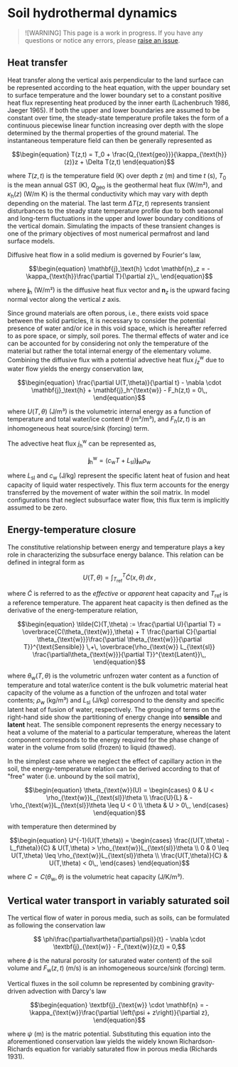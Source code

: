 # Soil hydrothermal dynamics

> ![WARNING]
> This page is a work in progress. If you have any questions or notice any errors, please [raise an issue](https://github.com/TUM-PIK-ESM/Terra.jl/issues).

## Heat transfer

Heat transfer along the vertical axis perpendicular to the land surface can be represented according to the heat equation, with the upper boundary set to surface temperature and the lower boundary set to a constant positive heat flux representing heat produced by the inner earth (Lachenbruch 1986, Jaeger 1965). If both the upper and lower boundaries are assumed to be constant over time, the steady-state temperature profile takes the form of a continuous piecewise linear function increasing over depth with the slope determined by the thermal properties of the ground material. The instantaneous temperature field can then be generally represented as
```math
\begin{equation}
T(z,t) = T_0 + \frac{Q_{\text{geo}}}{\kappa_{\text{h}}(z)}z + \Delta T(z,t)
\end{equation}
```
where $T(z,t)$ is the temperature field (K) over depth $z$ (m) and time $t$ (s), $T_0$ is the mean annual GST (K), $Q_{\text{geo}}$ is the geothermal heat flux (W/m²), and $\kappa_{\text{h}}(z)$ (W/m K) is the thermal conductivity which may vary with depth depending on the material. The last term $\Delta T(z,t)$ represents transient disturbances to the steady state temperature profile due to both seasonal and long-term fluctuations in the upper and lower boundary conditions of the vertical domain. Simulating the impacts of these transient changes is one of the primary objectives of most numerical permafrost and land surface models.

Diffusive heat flow in a solid medium is governed by Fourier's law,
```math
\begin{equation}
    \mathbf{j}_\text{h} \cdot \mathbf{n}_z = -\kappa_{\text{h}}\frac{\partial T}{\partial z}\,,
\end{equation}
```
where $\mathbf{j}_\text{h}$ (W/m²) is the diffusive heat flux vector and $\mathbf{n}_z$ is the upward facing normal vector along the vertical $z$ axis.

Since ground materials are often porous, i.e., there exists void space between the solid particles, it is necessary to consider the potential presence of water and/or ice in this void space, which is hereafter referred to as pore space, or simply, soil pores. The thermal effects of water and ice can be accounted for by considering not only the temperature of the material but rather the total internal energy of the elementary volume. Combining the diffusive flux with a potential advective heat flux $j_z^{\text{w}}$ due to water flow yields the energy conservation law,
```math
\begin{equation}
\frac{\partial U(T,\theta)}{\partial t} - \nabla \cdot \mathbf{j}_\text{h} + \mathbf{j}_h^{\text{w}} - F_h(z,t) = 0\,,
\end{equation}
```
where $U(T,\theta)$ (J/m³) is the volumetric internal energy as a function of temperature and total water/ice content $\theta$ (m³/m³), and $F_h(z,t)$ is an inhomogeneous heat source/sink (forcing) term.

The advective heat flux $j_{\text{h}}^{\text{w}}$ can be represented as,
```math
\begin{equation}
\mathbf{j}_{\text{h}}^{\text{w}} = \left( c_{\text{w}} T + L_{\text{sl}} \right) \mathbf{j}_{\text{w}} \rho_{\text{w}}
\end{equation}
```
where $L_{\text{sl}}$ and $c_{\text{w}}$ (J/kg) represent the specific latent heat of fusion and heat capacity of liquid water respectively. This flux term accounts for the energy transferred by the movement of water within the soil matrix. In model configurations that neglect subsurface water flow, this flux term is implicitly assumed to be zero.

## Energy-temperature closure

The constitutive relationship between energy and temperature plays a key role in characterizing the subsurface energy balance. This relation can be defined in integral form as
```math
\begin{equation}
    U(T,\theta) = \int_{T_{\text{ref}}}^T \tilde{C}(x,\theta) \, dx\,,
    %= \overbrace{\HC(\thetaw,\thetai)\left[T-T_{\text{ref}}\right]}^{\text{Sensible}} + \overbrace{\densityw \LHF\thetaw(T,\thetawi)}^{\text{Latent}},
\end{equation}
```
where $\tilde{C}$ is referred to as the *effective* or *apparent* heat capacity and $T_{\text{ref}}$ is a reference temperature. The apparent heat capacity is then defined as the derivative of the energ-temperature relation,
```math
\begin{equation}
\tilde{C}(T,\theta) := \frac{\partial U}{\partial T} =
\overbrace{C(\theta_{\text{w}},\theta) + T \frac{\partial C}{\partial \theta_{\text{w}}}\frac{\partial \theta_{\text{w}}}{\partial T}}^{\text{Sensible}} \,+\,
\overbrace{\rho_{\text{w}} L_{\text{sl}} \frac{\partial\theta_{\text{w}}}{\partial T}}^{\text{Latent}}\,,
\end{equation}
```
where $\theta_{\text{w}}(T,\theta)$ is the volumetric unfrozen water content as a function of temperature and total water/ice content is the bulk volumetric material heat capacity of the volume as a function of the unfrozen and total water contents;  $\rho_{\text{w}}$ (kg/m³) and $L_{\text{sl}}$ (J/kg) correspond to the density and specific latent heat of fusion of water, respectively. The grouping of terms on the right-hand side show the partitioning of energy change into **sensible** and **latent** heat. The sensible component represents the energy necessary to heat a volume of the material to a particular temperature, whereas the latent component corresponds to the energy required for the phase change of water in the volume from solid (frozen) to liquid (thawed).

In the simplest case where we neglect the effect of capillary action in the soil, the energy-temperature relation can be derived according to that of "free" water (i.e. unbound by the soil matrix),
```math
\begin{equation}
    \theta_{\text{w}}(U) =
        \begin{cases}
            0                   & U < \rho_{\text{w}}L_{\text{sl}}\theta \\
            \frac{U}{L} & -\rho_{\text{w}}L_{\text{sl}}\theta \leq U < 0 \\
            \theta              & U > 0\,,
        \end{cases}
\end{equation}
```
with temperature then determined by
```math
\begin{equation}
    U^{-1}(U(T,\theta)) =
    \begin{cases}
    \frac{(U(T,\theta) - L_f\theta)}{C} &   U(T,\theta) > \rho_{\text{w}}L_{\text{sl}}\theta \\
    0 & 0 \leq U(T,\theta) \leq \rho_{\text{w}}L_{\text{sl}}\theta \\
    \frac{U(T,\theta)}{C} &   U(T,\theta) < 0\,,
    \end{cases}
\end{equation}
```
where $C = C(\theta_{\text{w}},\theta)$ is the volumetric heat capacity (J/K/m³).

## Vertical water transport in variably saturated soil

The vertical flow of water in porous media, such as soils, can be formulated as following the conservation law
```math
    \phi\frac{\partial\vartheta(\partial\psi)}{t} - \nabla \cdot \textbf{j}_{\text{w}} - F_{\text{w}}(z,t) = 0,
```
where $\phi$ is the natural porosity (or saturated water content) of the soil volume and $F_{\text{w}}(z,t)$ (m/s) is an inhomogeneous source/sink (forcing) term.

Vertical fluxes in the soil column be represented by combining gravity-driven advection with Darcy's law
```math
\begin{equation}
\textbf{j}_{\text{w}} \cdot \mathbf{n} = -\kappa_{\text{w}}\frac{\partial \left(\psi + z\right)}{\partial z},
\end{equation}
```
where $\psi$ (m) is the matric potential. Substituting this equation into the aforementioned conservation law yields the widely known Richardson-Richards equation for variably saturated flow in porous media (Richards 1931).
